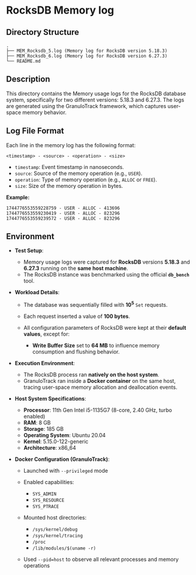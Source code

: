 # RocksDB Memory log

## Directory Structure
```
.
├── MEM_Rocksdb_5.log (Memory log for RocksDB version 5.18.3)
├── MEM_Rocksdb_6.log (Memory log for RocksDB version 6.27.3)
└── README.md
```

## Description
This directory contains the Memory usage logs for the RocksDB database system, specifically for two different versions: 5.18.3 and 6.27.3. The logs are generated using the GranuloTrack framework, which captures user-space memory behavior.

## Log File Format

Each line in the memory log has the following format:

```
<timestamp> - <source> - <operation> - <size>
```

- `timestamp`: Event timestamp in nanoseconds.
- `source`: Source of the memory operation (e.g., `USER`).
- `operation`: Type of memory operation (e.g., `ALLOC` or `FREE`).
- `size`: Size of the memory operation in bytes.

**Example:**
```
1744776553559228759 - USER - ALLOC - 413696
1744776553559230419 - USER - ALLOC - 823296
1744776553559239572 - USER - ALLOC - 823296
```

## Environment

* **Test Setup**:

  * Memory usage logs were captured for **RocksDB** versions **5.18.3** and **6.27.3** running on the **same host machine**.
  * The RocksDB instance was benchmarked using the official **`db_bench`** tool.

* **Workload Details**:

  * The database was sequentially filled with **$10^5$** `Set` requests.
  * Each request inserted a value of **100 bytes**.
  * All configuration parameters of RocksDB were kept at their **default values**, except for:

    * **Write Buffer Size** set to **64 MB** to influence memory consumption and flushing behavior.

* **Execution Environment**:

  * The RocksDB process ran **natively on the host system**.
  * GranuloTrack ran inside a **Docker container** on the same host, tracing user-space memory allocation and deallocation events.

* **Host System Specifications**:

  * **Processor**: 11th Gen Intel i5-1135G7 (8-core, 2.40 GHz, turbo enabled)
  * **RAM**: 8 GB
  * **Storage**: 185 GB
  * **Operating System**: Ubuntu 20.04
  * **Kernel**: 5.15.0-122-generic
  * **Architecture**: x86\_64

* **Docker Configuration (GranuloTrack)**:

  * Launched with `--privileged` mode
  * Enabled capabilities:

    * `SYS_ADMIN`
    * `SYS_RESOURCE`
    * `SYS_PTRACE`
  * Mounted host directories:

    * `/sys/kernel/debug`
    * `/sys/kernel/tracing`
    * `/proc`
    * `/lib/modules/$(uname -r)`
  * Used `--pid=host` to observe all relevant processes and memory operations